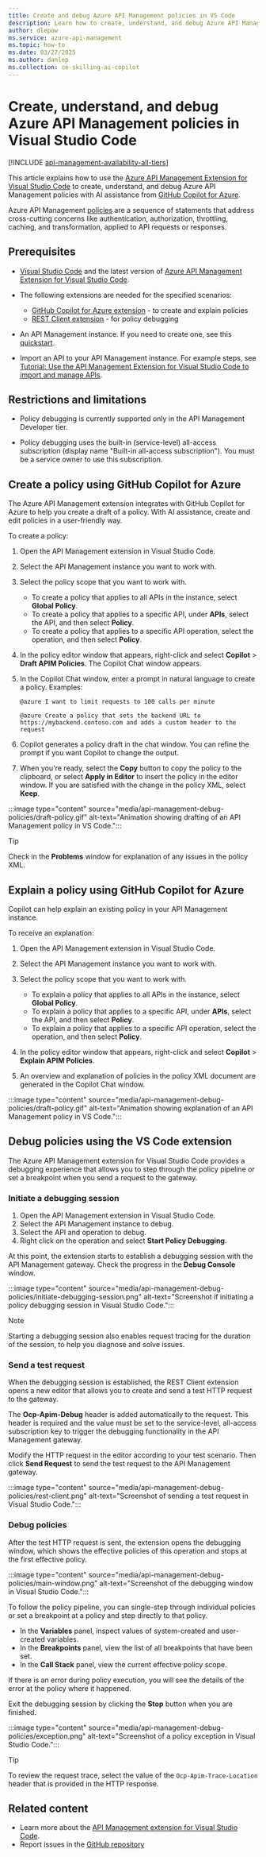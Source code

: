 ```yaml
---
title: Create and debug Azure API Management policies in VS Code
description: Learn how to create, understand, and debug Azure API Management Policies with Copilot assistance using the Azure API Management Visual Studio Code extension.
author: dlepow
ms.service: azure-api-management
ms.topic: how-to
ms.date: 03/27/2025
ms.author: danlep
ms.collection: ce-skilling-ai-copilot
---
```


# Create, understand, and debug Azure API Management policies in Visual Studio Code

[!INCLUDE [api-management-availability-all-tiers](../../includes/api-management-availability-all-tiers.md)]

This article explains how to use the [Azure API Management Extension for Visual Studio Code](https://marketplace.visualstudio.com/items?itemName=ms-azuretools.vscode-apimanagement) to create, understand, and debug Azure API Management policies with AI assistance from [GitHub Copilot for Azure](/azure/developer/github-copilot-azure/introduction). 

Azure API Management [policies](api-management-howto-policies.md) are a sequence of statements that address cross-cutting concerns like authentication, authorization, throttling, caching, and transformation, applied to API requests or responses.

## Prerequisites

* [Visual Studio Code](https://code.visualstudio.com/) and the latest version of [Azure API Management Extension for Visual Studio Code](https://marketplace.visualstudio.com/items?itemName=ms-azuretools.vscode-apimanagement). 

* The following extensions are needed for the specified scenarios:

    * [GitHub Copilot for Azure extension](https://marketplace.visualstudio.com/items?itemName=ms-azuretools.vscode-azure-github-copilot) - to create and explain policies
    * [REST Client extension](https://marketplace.visualstudio.com/items?itemName=humao.rest-client) - for policy debugging

* An API Management instance. If you need to create one, see this [quickstart](vscode-create-service-instance.md).

* Import an API to your API Management instance. For example steps, see [Tutorial: Use the API Management Extension for Visual Studio Code to import and manage APIs](visual-studio-code-tutorial.md).

## Restrictions and limitations

* Policy debugging is currently supported only in the API Management Developer tier.

* Policy debugging uses the built-in (service-level) all-access subscription (display name "Built-in all-access subscription"). You must be a service owner to use this subscription.
 
## Create a policy using GitHub Copilot for Azure

The Azure API Management extension integrates with GitHub Copilot for Azure to help you create a draft of a policy. With AI assistance, create and edit policies in a user-friendly way. 

To create a policy:

1. Open the API Management extension in Visual Studio Code.
1. Select the API Management instance you want to work with.
1. Select the policy scope that you want to work with.
    * To create a policy that applies to all APIs in the instance, select **Global Policy**.
    * To create a policy that applies to a specific API, under **APIs**, select the API, and then select **Policy**.
    * To create a policy that applies to a specific API operation, select the operation, and then select **Policy**.

1. In the policy editor window that appears, right-click and select **Copilot** > **Draft APIM Policies**. The Copilot Chat window appears.
1. In the Copilot Chat window, enter a prompt in natural language to create a policy. Examples:
    
    ```copilot-prompt
    @azure I want to limit requests to 100 calls per minute
    ```

    ```copilot-prompt
    @azure Create a policy that sets the backend URL to https://mybackend.contoso.com and adds a custom header to the request
    ```
1. Copilot generates a policy draft in the chat window. You can refine the prompt if you want Copilot to change the output. 

1. When you're ready, select the **Copy** button to copy the policy to the clipboard, or select **Apply in Editor** to insert the policy in the editor window. If you are satisfied with the change in the policy XML, select **Keep**.

:::image type="content" source="media/api-management-debug-policies/draft-policy.gif" alt-text="Animation showing drafting of an API Management policy in VS Code.":::

> [!TIP]
> Check in the **Problems** window for explanation of any issues in the policy XML.

## Explain a policy using GitHub Copilot for Azure

Copilot can help explain an existing policy in your API Management instance. 

To receive an explanation:

1. Open the API Management extension in Visual Studio Code.
1. Select the API Management instance you want to work with.
1. Select the policy scope that you want to work with.
    * To explain a policy that applies to all APIs in the instance, select **Global Policy**.
    * To explain a policy that applies to a specific API, under **APIs**, select the API, and then select **Policy**.
    * To explain a policy that applies to a specific API operation, select the operation, and then select **Policy**.

1. In the policy editor window that appears, right-click and select **Copilot** > **Explain APIM Policies**. 
1. An overview and explanation of policies in the policy XML document are generated in the Copilot Chat window.

:::image type="content" source="media/api-management-debug-policies/draft-policy.gif" alt-text="Animation showing explanation of an API Management policy in VS Code.":::

## Debug policies using the VS Code extension

The Azure API Management extension for Visual Studio Code provides a debugging experience that allows you to step through the policy pipeline or set a breakpoint when you send a request to the gateway.

### Initiate a debugging session

1. Open the API Management extension in Visual Studio Code.
3. Select the API Management instance to debug.
4. Select the API and operation to debug.
5. Right click on the operation and select **Start Policy Debugging**.

At this point, the extension starts to establish a debugging session with the API Management gateway. Check the progress in the **Debug Console** window.

:::image type="content" source="media/api-management-debug-policies/initiate-debugging-session.png" alt-text="Screenshot if initiating a policy debugging session in Visual Studio Code.":::

> [!NOTE]
> Starting a debugging session also enables request tracing for the duration of the session, to help you diagnose and solve issues.

### Send a test request

When the debugging session is established, the REST Client extension opens a new editor that allows you to create and send a test HTTP request to the gateway.

The **Ocp-Apim-Debug** header is added automatically to the request. This header is required and the value must be set to the service-level, all-access subscription key to trigger the debugging functionality in the API Management gateway.

Modify the HTTP request in the editor according to your test scenario. Then click **Send Request** to send the test request to the API Management gateway.


:::image type="content" source="media/api-management-debug-policies/rest-client.png" alt-text="Screenshot of sending a test request in Visual Studio Code.":::

### Debug policies

After the test HTTP request is sent, the extension opens the debugging window, which shows the effective policies of this operation and stops at the first effective policy. 

:::image type="content" source="media/api-management-debug-policies/main-window.png" alt-text="Screenshot of the debugging window in Visual Studio Code.":::

To follow the policy pipeline, you can single-step through individual policies or set a breakpoint at a policy and step directly to that policy. 

* In the **Variables** panel, inspect values of system-created and user-created variables. 
* In the **Breakpoints** panel, view the list of all breakpoints that have been set. 
* In the **Call Stack** panel, view the current effective policy scope. 

If there is an error during policy execution, you will see the details of the error at the policy where it happened. 

Exit the debugging session by clicking the **Stop** button when you are finished.

:::image type="content" source="media/api-management-debug-policies/exception.png" alt-text="Screenshot of a policy exception in Visual Studio Code.":::

> [!TIP]
> To review the request trace, select the value of the `Ocp-Apim-Trace-Location` header that is provided in the HTTP response. 

## Related content

+ Learn more about the [API Management extension for Visual Studio Code](https://marketplace.visualstudio.com/items?itemName=ms-azuretools.vscode-apimanagement). 
+ Report issues in the [GitHub repository](https://github.com/Microsoft/vscode-apimanagement)
